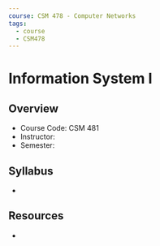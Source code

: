 ```yaml
---
course: CSM 478 - Computer Networks
tags:
  - course
  - CSM478
---
```


# Information System I

## Overview
- Course Code: CSM 481
- Instructor: 
- Semester: 

## Syllabus
- 

## Resources
- 
